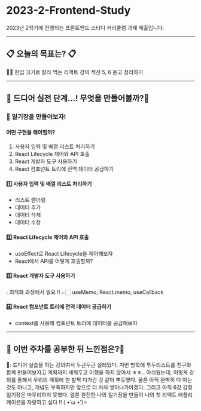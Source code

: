 # 2023-2-Frontend-Study
2023년 2학기에 진행되는 프론트엔드 스터디 커리큘럼 과제 제출입니다.

***

## 📋 오늘의 목표는? 📋

😶‍🌫️ 한입 크기로 잘라 먹는 리액트 강의 섹션 5, 6 듣고 정리하기

***

## 🎠 드디어 실전 단계…! 무엇을 만들어볼까?🎪

### 📓 일기장을 만들어보자!

#### 어떤 구현을 해야할까?

1. 사용자 입력 및 배열 리스트 처리하기
2. React Lifecycle 제어와 API 호출
3. React 개발자 도구 사용하기
4. React 컴포넌트 트리에 전역 데이터 공급하기

#### 1️⃣ 사용자 입력 및 배열 리스트 처리하기

- 리스트 렌더링
- 데이터 추가
- 데이터 삭제
- 데이터 수정

#### 2️⃣ React Lifecycle 제어와 API 호출

- useEffect로 React Lifecycle을 제어해보자
- React에서 API를 어떻게 호출할까?

#### 3️⃣ React 개발자 도구 사용하기

: 최적화 과정에서 필요 !! 👉🏻 useMemo, React.memo, useCallback 

#### 4️⃣ React 컴포넌트 트리에 전역 데이터 공급하기

- context를 사용해 컴포넌트 트리에 데이터를 공급해보자


***

## 🧐 이번 주차를 공부한 뒤 느낀점은❔🧐

💬: 드디어 실습을 하는 강의여서 두근두근 설레었다. 저번 방학에 투두리스트를 친구와 함께 만들어보자고 계획까지 세워두고 이행을 하지 않아서 ㅎㅎ.. 아쉬웠는데, 이렇게 강의를 통해서 우리의 계획에 한 발짝 다가간 것 같아 뿌듯했다. 물론 아직 완벽히 다 아는 것도 아니고, 개념도 부족하지만 앞으로 더 차차 쌓아나가야겠다. 그리고 아직 6강 감정일기장은 마무리하지 못했다. 얼른 완전한 나의 일기장을 만들어 나의 첫 리액트 애플리케이션을 자랑하고 싶다 !! ( •̀ ω •́ )✧
